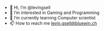 - 👋 Hi, I’m @levingsell
- 👀 I’m interested in Gaming and Programming
- 🌱 I’m currently learning Computer scientist
- 📫 How to reach me levin.gsell@bluewin.ch

<!---
levingsell/levingsell is a ✨ special ✨ repository because its `README.md` (this file) appears on your GitHub profile.
You can click the Preview link to take a look at your changes.

- 💞️ I’m looking to collaborate on ...
--->
